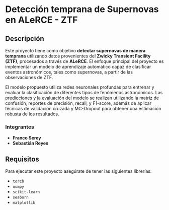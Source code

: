 # Detección temprana de Supernovas en ALeRCE - ZTF

## Descripción

Este proyecto tiene como objetivo **detectar supernovas de manera temprana** utilizando datos provenientes del **Zwicky Transient Facility (ZTF)**, procesados a través de **ALeRCE**. El enfoque principal del proyecto es implementar un modelo de aprendizaje automático capaz de clasificar eventos astronómicos, tales como supernovas, a partir de las observaciones de ZTF.

El modelo propuesto utiliza redes neuronales profundas para entrenar y evaluar la clasificación de diferentes tipos de fenómenos astronómicos. Las predicciones y la evaluación del modelo se realizan utilizando la matriz de confusión, reportes de precisión, recall, y F1-score, además de aplicar técnicas de validación cruzada y MC-Dropout para obtener una estimación robusta de los resultados.

### Integrantes
- **Franco Serey**
- **Sebastián Reyes**

## Requisitos

Para ejecutar este proyecto asegúrate de tener las siguientes librerías:

- `torch`
- `numpy`
- `scikit-learn`
- `seaborn`
- `matplotlib`
